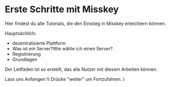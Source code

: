 # Erste Schritte mit Misskey

Hier findest du alle Tutorials, die den Einstieg in Misskey erleichtern können.

Hauptsächlich:

- dezentralisierte Plattform
- Was ist ein Server?Wie wähle ich einen Server?
- Registrierung
- Grundlagen

Der Leitfaden ist so erstellt, das alle Nutzer mit diesem Arbeiten können.

Lass uns Anfangen !( Drücke "weiter" um Fortzufahren. )